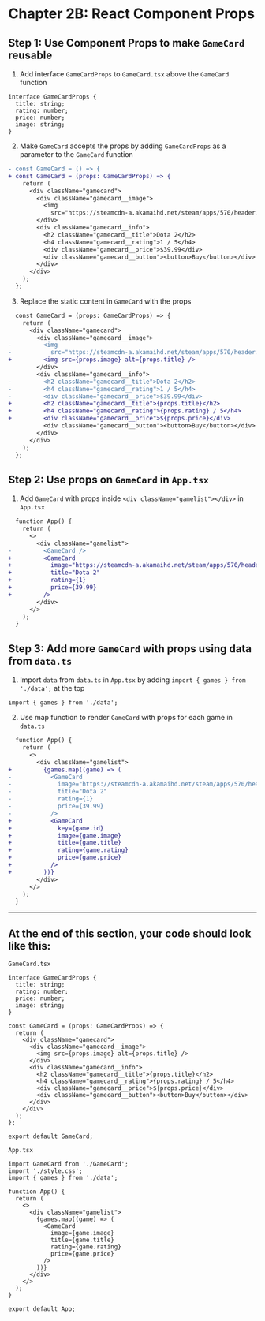 # Chapter 2B: React Component Props

## Step 1: Use Component Props to make `GameCard` reusable

1. Add interface `GameCardProps` to `GameCard.tsx` above the `GameCard` function

```tsx
interface GameCardProps {
  title: string;
  rating: number;
  price: number;
  image: string;
}
```

2. Make `GameCard` accepts the props by adding `GameCardProps` as a parameter to the `GameCard` function

```diff
- const GameCard = () => {
+ const GameCard = (props: GameCardProps) => {
    return (
      <div className="gamecard">
        <div className="gamecard__image">
          <img
            src="https://steamcdn-a.akamaihd.net/steam/apps/570/header.jpg" alt="Dota 2" />
        </div>
        <div className="gamecard__info">
          <h2 className="gamecard__title">Dota 2</h2>
          <h4 className="gamecard__rating">1 / 5</h4>
          <div className="gamecard__price">$39.99</div>
          <div className="gamecard__button"><button>Buy</button></div>
        </div>
      </div>
    );
  };
```

3. Replace the static content in `GameCard` with the props

```diff
  const GameCard = (props: GameCardProps) => {
    return (
      <div className="gamecard">
        <div className="gamecard__image">
-         <img
-           src="https://steamcdn-a.akamaihd.net/steam/apps/570/header.jpg" alt="Dota 2" />
+         <img src={props.image} alt={props.title} />
        </div>
        <div className="gamecard__info">
-         <h2 className="gamecard__title">Dota 2</h2>
-         <h4 className="gamecard__rating">1 / 5</h4>
-         <div className="gamecard__price">$39.99</div>
+         <h2 className="gamecard__title">{props.title}</h2>
+         <h4 className="gamecard__rating">{props.rating} / 5</h4>
+         <div className="gamecard__price">${props.price}</div>
          <div className="gamecard__button"><button>Buy</button></div>
        </div>
      </div>
    );
  };
```

## Step 2: Use props on `GameCard` in `App.tsx`

1. Add `GameCard` with props inside `<div className="gamelist"></div>` in `App.tsx`

```diff
  function App() {
    return (
      <>
        <div className="gamelist">
-         <GameCard />
+         <GameCard
+           image="https://steamcdn-a.akamaihd.net/steam/apps/570/header.jpg"
+           title="Dota 2"
+           rating={1}
+           price={39.99}
+         />
        </div>
      </>
    );
  }
```

## Step 3: Add more `GameCard` with props using data from `data.ts`

1. Import `data` from `data.ts` in `App.tsx` by adding `import { games } from './data';` at the top

```tsx
import { games } from './data';
```

2. Use map function to render `GameCard` with props for each game in `data.ts`

```diff
  function App() {
    return (
      <>
        <div className="gamelist">
+         {games.map((game) => (
-           <GameCard
-             image="https://steamcdn-a.akamaihd.net/steam/apps/570/header.jpg"
-             title="Dota 2"
-             rating={1}
-             price={39.99}
-           />
+           <GameCard
+             key={game.id}
+             image={game.image}
+             title={game.title}
+             rating={game.rating}
+             price={game.price}
+           />
+         ))}
        </div>
      </>
    );
  }
```

---

## At the end of this section, your code should look like this:

`GameCard.tsx`

```tsx
interface GameCardProps {
  title: string;
  rating: number;
  price: number;
  image: string;
}

const GameCard = (props: GameCardProps) => {
  return (
    <div className="gamecard">
      <div className="gamecard__image">
        <img src={props.image} alt={props.title} />
      </div>
      <div className="gamecard__info">
        <h2 className="gamecard__title">{props.title}</h2>
        <h4 className="gamecard__rating">{props.rating} / 5</h4>
        <div className="gamecard__price">${props.price}</div>
        <div className="gamecard__button"><button>Buy</button></div>
      </div>
    </div>
  );
};

export default GameCard;
```

`App.tsx`

```tsx
import GameCard from './GameCard';
import './style.css';
import { games } from './data';

function App() {
  return (
    <>
      <div className="gamelist">
        {games.map((game) => (
          <GameCard
            image={game.image}
            title={game.title}
            rating={game.rating}
            price={game.price}
          />
        ))}
      </div>
    </>
  );
}

export default App;
```
